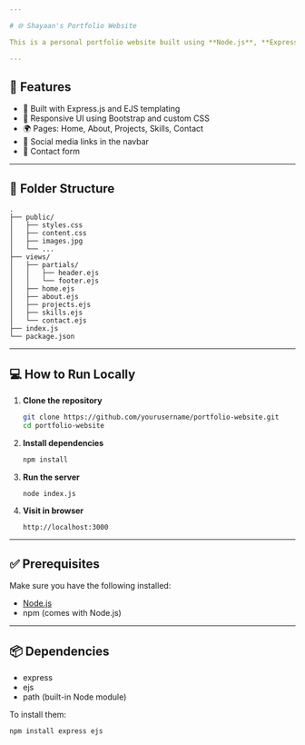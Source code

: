```yaml
---

# 🌐 Shayaan's Portfolio Website

This is a personal portfolio website built using **Node.js**, **Express**, and **EJS** templating. It showcases my skills, projects, about section, and provides contact options with integrated social media links.

---
```


## 🚀 Features

* 🔧 Built with Express.js and EJS templating
* 🎨 Responsive UI using Bootstrap and custom CSS
* 🌍 Pages: Home, About, Projects, Skills, Contact
* 🔗 Social media links in the navbar
* 💌 Contact form

---

## 📁 Folder Structure

```
.
├── public/
│   ├── styles.css
│   ├── content.css
│   ├── images.jpg
│   └── ...
├── views/
│   ├── partials/
│   │   ├── header.ejs
│   │   └── footer.ejs
│   ├── home.ejs
│   ├── about.ejs
│   ├── projects.ejs
│   ├── skills.ejs
│   └── contact.ejs
├── index.js
└── package.json 
```

---

## 💻 How to Run Locally

1. **Clone the repository**

   ```bash
   git clone https://github.com/yourusername/portfolio-website.git
   cd portfolio-website
   ```

2. **Install dependencies**

   ```bash
   npm install
   ```

3. **Run the server**

   ```bash
   node index.js
   ```

4. **Visit in browser**

   ```
   http://localhost:3000
   ```

---

## ✅ Prerequisites

Make sure you have the following installed:

* [Node.js](https://nodejs.org/)
* npm (comes with Node.js)

---

## 📦 Dependencies

* express
* ejs
* path (built-in Node module)

To install them:

```bash
npm install express ejs
```
